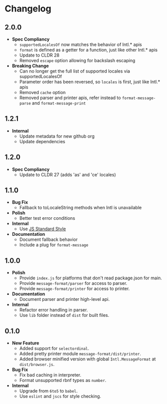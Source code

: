 # Changelog

## 2.0.0

* **Spec Compliancy**
  * `supportedLocalesOf` now matches the behavior of Intl.* apis
  * `format` is defined as a getter for a function, just like other Intl.* apis
  * Update to CLDR 28
  * Removed `escape` option allowing for backslash escaping
* **Breaking Change**
  * Can no longer get the full list of supported locales via supportedLocalesOf
  * Parameter order has been reversed, so `locales` is first, just like Intl.* apis
  * Removed `cache` option
  * Removed parser and printer apis, refer instead to `format-message-parse` and `format-message-print`

## 1.2.1

* **Internal**
  * Update metadata for new github org
  * Update dependencies

## 1.2.0

* **Spec Compliancy**
  * Update to CLDR 27 (adds 'as' and 'ce' locales)

## 1.1.0

* **Bug Fix**
  * Fallback to toLocaleString methods when Intl is unavailable
* **Polish**
  * Better test error conditions
* **Internal**
  * Use [JS Standard Style](https://github.com/feross/standard)
* **Documentation**
  * Document fallback behavior
  * Include a plug for `format-message`

## 1.0.0

* **Polish**
  * Provide `index.js` for platforms that don't read package.json for main.
  * Provide `message-format/parser` for access to parser.
  * Provide `message-format/printer` for access to printer.
* **Documentation**
  * Document parser and printer high-level api.
* **Internal**
  * Refactor error handling in parser.
  * Use `lib` folder instead of `dist` for built files.

## 0.1.0

* **New Feature**
  * Added support for `selectordinal`.
  * Added pretty printer module `message-format/dist/printer`.
  * Added browser minified version with global `Intl.MessageFormat` at
    `dist/browser.js`.
* **Bug Fix**
  * Fix bad caching in interpreter.
  * Format unsupported rbnf types as `number`.
* **Internal**
  * Upgrade from `6to5` to `babel`.
  * Use `eslint` and `jscs` for style checking.
